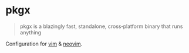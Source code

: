 # pkgx

> pkgx is a blazingly fast, standalone, cross‐platform binary that runs anything

Configuration for [vim](https://github.com/tmux/tmux) &
[neovim](https://neovim.io).
